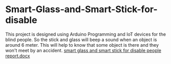 # Smart-Glass-and-Smart-Stick-for-disable
This project is designed using Arduino Programming and IoT devices for the blind people. So the stick and glass will beep a sound when an object is around 6 meter. This will help to know that some object is there and they won't meet by an accident.
[smart glass and smart stick for disable people report.docx](https://github.com/Vidhi67/Smart-Glass-and-Smart-Stick-for-disable/files/9440061/smart.glass.and.smart.stick.for.disable.people.report.docx)
